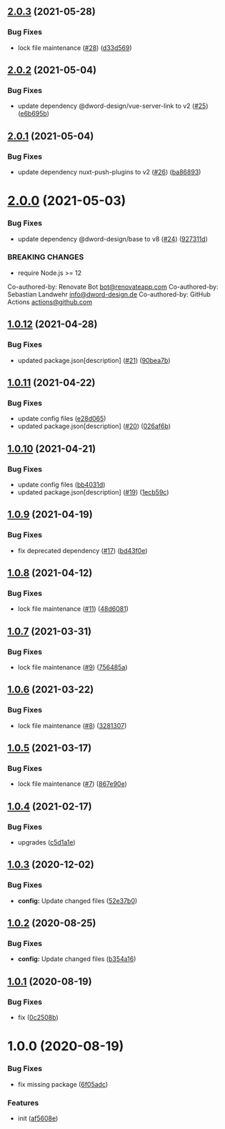 ## [2.0.3](https://github.com/dword-design/nuxt-server-link/compare/v2.0.2...v2.0.3) (2021-05-28)


### Bug Fixes

* lock file maintenance ([#28](https://github.com/dword-design/nuxt-server-link/issues/28)) ([d33d569](https://github.com/dword-design/nuxt-server-link/commit/d33d56910b99e570a481fa633e8533002d68f87e))

## [2.0.2](https://github.com/dword-design/nuxt-server-link/compare/v2.0.1...v2.0.2) (2021-05-04)


### Bug Fixes

* update dependency @dword-design/vue-server-link to v2 ([#25](https://github.com/dword-design/nuxt-server-link/issues/25)) ([e6b695b](https://github.com/dword-design/nuxt-server-link/commit/e6b695bf5c4944f1c5b281920fea770c8f3f2e6d))

## [2.0.1](https://github.com/dword-design/nuxt-server-link/compare/v2.0.0...v2.0.1) (2021-05-04)


### Bug Fixes

* update dependency nuxt-push-plugins to v2 ([#26](https://github.com/dword-design/nuxt-server-link/issues/26)) ([ba86893](https://github.com/dword-design/nuxt-server-link/commit/ba868935521560b202e37c862c9ffbdf14472049))

# [2.0.0](https://github.com/dword-design/nuxt-server-link/compare/v1.0.12...v2.0.0) (2021-05-03)


### Bug Fixes

* update dependency @dword-design/base to v8 ([#24](https://github.com/dword-design/nuxt-server-link/issues/24)) ([927311d](https://github.com/dword-design/nuxt-server-link/commit/927311df38ba9b4de0387a3064e093d3d9cd1ab9))


### BREAKING CHANGES

* require Node.js >= 12

Co-authored-by: Renovate Bot <bot@renovateapp.com>
Co-authored-by: Sebastian Landwehr <info@dword-design.de>
Co-authored-by: GitHub Actions <actions@github.com>

## [1.0.12](https://github.com/dword-design/nuxt-server-link/compare/v1.0.11...v1.0.12) (2021-04-28)


### Bug Fixes

* updated package.json[description] ([#21](https://github.com/dword-design/nuxt-server-link/issues/21)) ([90bea7b](https://github.com/dword-design/nuxt-server-link/commit/90bea7bc1ac492075dfb45349e668402171d394c))

## [1.0.11](https://github.com/dword-design/nuxt-server-link/compare/v1.0.10...v1.0.11) (2021-04-22)


### Bug Fixes

* update config files ([e28d065](https://github.com/dword-design/nuxt-server-link/commit/e28d06572bfb7077d381cce34a0b1fc28465f38b))
* updated package.json[description] ([#20](https://github.com/dword-design/nuxt-server-link/issues/20)) ([026af6b](https://github.com/dword-design/nuxt-server-link/commit/026af6b8023af88841490c62b707a1a7b9c5d443))

## [1.0.10](https://github.com/dword-design/nuxt-server-link/compare/v1.0.9...v1.0.10) (2021-04-21)


### Bug Fixes

* update config files ([bb4031d](https://github.com/dword-design/nuxt-server-link/commit/bb4031dea97007ea93485d635041d0375bcfa6a0))
* updated package.json[description] ([#19](https://github.com/dword-design/nuxt-server-link/issues/19)) ([1ecb59c](https://github.com/dword-design/nuxt-server-link/commit/1ecb59c5eef695ebfb17853e2d476f04252b95a9))

## [1.0.9](https://github.com/dword-design/nuxt-server-link/compare/v1.0.8...v1.0.9) (2021-04-19)


### Bug Fixes

* fix deprecated dependency ([#17](https://github.com/dword-design/nuxt-server-link/issues/17)) ([bd43f0e](https://github.com/dword-design/nuxt-server-link/commit/bd43f0e0192b3cf567fdaa49f44010e22b792600))

## [1.0.8](https://github.com/dword-design/nuxt-server-link/compare/v1.0.7...v1.0.8) (2021-04-12)


### Bug Fixes

* lock file maintenance ([#11](https://github.com/dword-design/nuxt-server-link/issues/11)) ([48d6081](https://github.com/dword-design/nuxt-server-link/commit/48d6081d2be1668edbb7cba60f11505d932d56ac))

## [1.0.7](https://github.com/dword-design/nuxt-server-link/compare/v1.0.6...v1.0.7) (2021-03-31)


### Bug Fixes

* lock file maintenance ([#9](https://github.com/dword-design/nuxt-server-link/issues/9)) ([756485a](https://github.com/dword-design/nuxt-server-link/commit/756485a77129799b0e9b174bd3b9b1b312cb4b6b))

## [1.0.6](https://github.com/dword-design/nuxt-server-link/compare/v1.0.5...v1.0.6) (2021-03-22)


### Bug Fixes

* lock file maintenance ([#8](https://github.com/dword-design/nuxt-server-link/issues/8)) ([3281307](https://github.com/dword-design/nuxt-server-link/commit/3281307dbf6679dd330621b3e6b60363757f43b9))

## [1.0.5](https://github.com/dword-design/nuxt-server-link/compare/v1.0.4...v1.0.5) (2021-03-17)


### Bug Fixes

* lock file maintenance ([#7](https://github.com/dword-design/nuxt-server-link/issues/7)) ([867e90e](https://github.com/dword-design/nuxt-server-link/commit/867e90ebbb7aa80cce5ea3ad6604a26808922a5c))

## [1.0.4](https://github.com/dword-design/nuxt-server-link/compare/v1.0.3...v1.0.4) (2021-02-17)


### Bug Fixes

* upgrades ([c5d1a1e](https://github.com/dword-design/nuxt-server-link/commit/c5d1a1e7d1b4eefbbfa75b935b5552967849749e))

## [1.0.3](https://github.com/dword-design/nuxt-server-link/compare/v1.0.2...v1.0.3) (2020-12-02)


### Bug Fixes

* **config:** Update changed files ([52e37b0](https://github.com/dword-design/nuxt-server-link/commit/52e37b08386a00a38e1a0a95314466ab4298a310))

## [1.0.2](https://github.com/dword-design/nuxt-server-link/compare/v1.0.1...v1.0.2) (2020-08-25)


### Bug Fixes

* **config:** Update changed files ([b354a16](https://github.com/dword-design/nuxt-server-link/commit/b354a16ec8c917a7e0c8a702cedba0ec55c425e3))

## [1.0.1](https://github.com/dword-design/nuxt-server-link/compare/v1.0.0...v1.0.1) (2020-08-19)


### Bug Fixes

* fix ([0c2508b](https://github.com/dword-design/nuxt-server-link/commit/0c2508b75ff3db05dcbc1bea5b27493b379f856c))

# 1.0.0 (2020-08-19)


### Bug Fixes

* fix missing package ([6f05adc](https://github.com/dword-design/nuxt-server-link/commit/6f05adce79a88f1448bde747687606149ee27a18))


### Features

* init ([af5608e](https://github.com/dword-design/nuxt-server-link/commit/af5608e8d4132b56e96b6e5dc20c2b51be549620))
